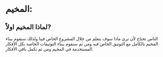# المخيم:

## لماذا المخيم اولاً?
الناس تحتاج لأن ترى ماذا سوف يتعلم من خلال المشروع الخاص فينا ولذلك سنقوم ببناء المخيم بالكامل مع التوثيق الخاص فيه ومن ثم سنقوم ببناء التوثيقات الخاصة بكل الأفكار المستخدمة في المخيم ومن ثم نكمل باقي الأفكار.
